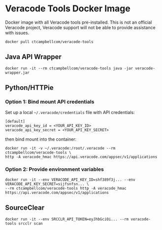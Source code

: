 # Veracode Tools Docker Image

Docker image with all Veracode tools pre-installed. This is not an official Veracode project, Veracode support will not be able to provide assistance with issues.

    docker pull ctcampbellcom/veracode-tools

## Java API Wrapper

    docker run -it --rm ctcampbellcom/veracode-tools java -jar veracode-wrapper.jar

## Python/HTTPie

### Option 1: Bind mount API credentials

Set up a local `~/.veracode/credentials` file with API credentials:

    [default]
    veracode_api_key_id = <YOUR_API_KEY_ID>
    veracode_api_key_secret = <YOUR_API_KEY_SECRET>

then bind mount into the container:

    docker run -it -v ~/.veracode:/root/.veracode --rm ctcampbellcom/veracode-tools \
    http -A veracode_hmac https://api.veracode.com/appsec/v1/applications

### Option 2: Provide environment variables

    docker run -it --env VERACODE_API_KEY_ID=shf389f3j... --env VERACODE_API_KEY_SECRET=sijfsnfsn... \
    --rm ctcampbellcom/veracode-tools http -A veracode_hmac https://api.veracode.com/appsec/v1/applications

## SourceClear

    docker run -it --env SRCCLR_API_TOKEN=eyJhbGciOi... --rm veracode-tools srcclr scan
